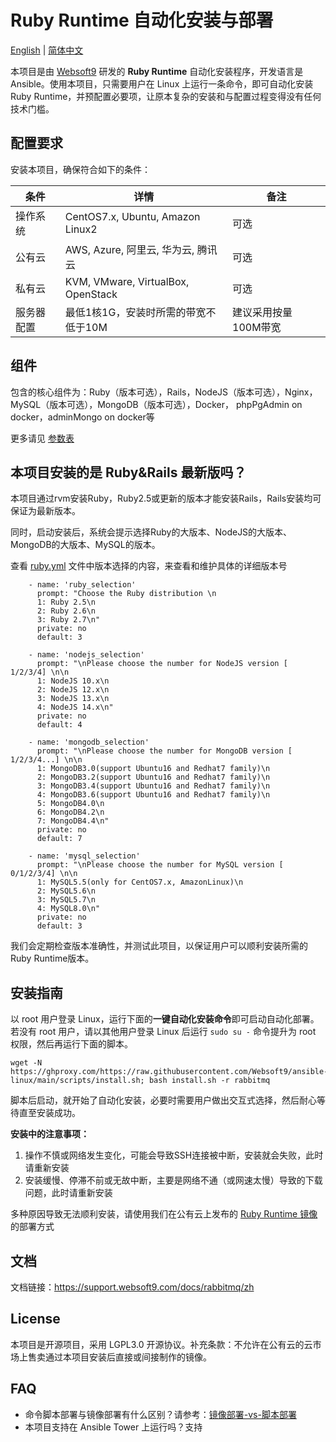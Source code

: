 
# Ruby Runtime 自动化安装与部署

[English](/README.md) | [简体中文](/README-zh.md)  

本项目是由 [Websoft9](https://www.websoft9.com) 研发的 **Ruby Runtime** 自动化安装程序，开发语言是 Ansible。使用本项目，只需要用户在 Linux 上运行一条命令，即可自动化安装 Ruby Runtime，并预配置必要项，让原本复杂的安装和与配置过程变得没有任何技术门槛。

## 配置要求

安装本项目，确保符合如下的条件：

| 条件       | 详情       | 备注  |
| ------------ | ------------ | ----- |
| 操作系统       | CentOS7.x, Ubuntu, Amazon Linux2       |  可选  |
| 公有云| AWS, Azure, 阿里云, 华为云, 腾讯云 | 可选 |
| 私有云|  KVM, VMware, VirtualBox, OpenStack | 可选 |
| 服务器配置 | 最低1核1G，安装时所需的带宽不低于10M |  建议采用按量100M带宽 |

## 组件

包含的核心组件为：Ruby（版本可选），Rails，NodeJS（版本可选），Nginx，MySQL（版本可选），MongoDB（版本可选），Docker， phpPgAdmin on docker，adminMongo on docker等

更多请见 [参数表](/docs/zh/stack-components.md)

## 本项目安装的是 Ruby&Rails 最新版吗？

本项目通过rvm安装Ruby，Ruby2.5或更新的版本才能安装Rails，Rails安装均可保证为最新版本。

同时，启动安装后，系统会提示选择Ruby的大版本、NodeJS的大版本、MongoDB的大版本、MySQL的版本。

查看 [ruby.yml](/ruby.yml) 文件中版本选择的内容，来查看和维护具体的详细版本号

```
    - name: 'ruby_selection'
      prompt: "Choose the Ruby distribution \n
      1: Ruby 2.5\n
      2: Ruby 2.6\n
      3: Ruby 2.7\n"
      private: no
      default: 3
    
    - name: 'nodejs_selection'
      prompt: "\nPlease choose the number for NodeJS version [ 1/2/3/4] \n\n
      1: NodeJS 10.x\n
      2: NodeJS 12.x\n
      3: NodeJS 13.x\n
      4: NodeJS 14.x\n"
      private: no
      default: 4

    - name: 'mongodb_selection'
      prompt: "\nPlease choose the number for MongoDB version [ 1/2/3/4...] \n\n
      1: MongoDB3.0(support Ubuntu16 and Redhat7 family)\n
      2: MongoDB3.2(support Ubuntu16 and Redhat7 family)\n
      3: MongoDB3.4(support Ubuntu16 and Redhat7 family)\n
      4: MongoDB3.6(support Ubuntu16 and Redhat7 family)\n
      5: MongoDB4.0\n
      6: MongoDB4.2\n
      7: MongoDB4.4\n"
      private: no
      default: 7

    - name: 'mysql_selection'
      prompt: "\nPlease choose the number for MySQL version [ 0/1/2/3/4] \n\n
      1: MySQL5.5(only for CentOS7.x, AmazonLinux)\n
      2: MySQL5.6\n
      3: MySQL5.7\n
      4: MySQL8.0\n"
      private: no
      default: 3
```

我们会定期检查版本准确性，并测试此项目，以保证用户可以顺利安装所需的Ruby Runtime版本。  

## 安装指南

以 root 用户登录 Linux，运行下面的**一键自动化安装命令**即可启动自动化部署。若没有 root 用户，请以其他用户登录 Linux 后运行 `sudo su -` 命令提升为 root 权限，然后再运行下面的脚本。

```
wget -N https://ghproxy.com/https://raw.githubusercontent.com/Websoft9/ansible-linux/main/scripts/install.sh; bash install.sh -r rabbitmq
```

脚本后启动，就开始了自动化安装，必要时需要用户做出交互式选择，然后耐心等待直至安装成功。

**安装中的注意事项：**  

1. 操作不慎或网络发生变化，可能会导致SSH连接被中断，安装就会失败，此时请重新安装
2. 安装缓慢、停滞不前或无故中断，主要是网络不通（或网速太慢）导致的下载问题，此时请重新安装

多种原因导致无法顺利安装，请使用我们在公有云上发布的 [Ruby Runtime 镜像](https://apps.websoft9.com/rabbitmq) 的部署方式


## 文档

文档链接：https://support.websoft9.com/docs/rabbitmq/zh

## License

本项目是开源项目，采用 LGPL3.0 开源协议。补充条款：不允许在公有云的云市场上售卖通过本项目安装后直接或间接制作的镜像。

## FAQ

- 命令脚本部署与镜像部署有什么区别？请参考：[镜像部署-vs-脚本部署](https://support.websoft9.com/docs/faq/zh/bz-product.html#镜像部署-vs-脚本部署)
- 本项目支持在 Ansible Tower 上运行吗？支持
